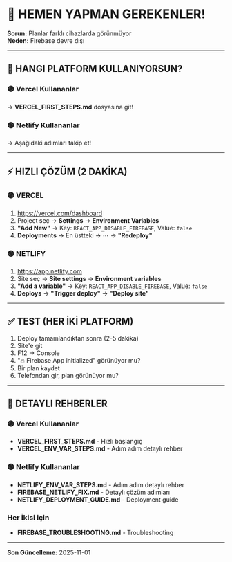 # 🚨 HEMEN YAPMAN GEREKENLER!

**Sorun:** Planlar farklı cihazlarda görünmüyor  
**Neden:** Firebase devre dışı

---

## 🎯 HANGI PLATFORM KULLANIYORSUN?

### **🟣 Vercel Kullananlar**
→ **VERCEL_FIRST_STEPS.md** dosyasına git!

### **🟢 Netlify Kullananlar**
→ Aşağıdaki adımları takip et!

---

## ⚡ HIZLI ÇÖZÜM (2 DAKİKA)

### **🟣 VERCEL**
1. https://vercel.com/dashboard
2. Project seç → **Settings** → **Environment Variables**
3. **"Add New"** → Key: `REACT_APP_DISABLE_FIREBASE`, Value: `false`
4. **Deployments** → En üstteki → **⋯** → **"Redeploy"**

### **🟢 NETLIFY**
1. https://app.netlify.com
2. Site seç → **Site settings** → **Environment variables**
3. **"Add a variable"** → Key: `REACT_APP_DISABLE_FIREBASE`, Value: `false`
4. **Deploys** → **"Trigger deploy"** → **"Deploy site"**

---

## ✅ TEST (HER İKİ PLATFORM)

1. Deploy tamamlandıktan sonra (2-5 dakika)
2. Site'e git
3. F12 → Console
4. "🔥 Firebase App initialized" görünüyor mu?
5. Bir plan kaydet
6. Telefondan gir, plan görünüyor mu?

---

## 📄 DETAYLI REHBERLER

### **🟣 Vercel Kullananlar**
- **VERCEL_FIRST_STEPS.md** - Hızlı başlangıç
- **VERCEL_ENV_VAR_STEPS.md** - Adım adım detaylı rehber

### **🟢 Netlify Kullananlar**
- **NETLIFY_ENV_VAR_STEPS.md** - Adım adım detaylı rehber
- **FIREBASE_NETLIFY_FIX.md** - Detaylı çözüm adımları
- **NETLIFY_DEPLOYMENT_GUIDE.md** - Deployment guide

### **Her İkisi için**
- **FIREBASE_TROUBLESHOOTING.md** - Troubleshooting

---

**Son Güncelleme:** 2025-11-01

